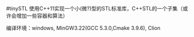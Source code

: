#tinySTL
使用C++11实现一个小(微?)型的STL标准库，C++STL的一个子集（或许会增加一些容器和算法）

编译环境：windows, MinGW3.22(GCC 5.3.0,Cmake 3.9.6), Clion
